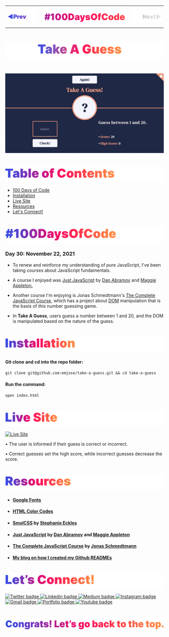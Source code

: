 <p id="header"><p>

<table><tr>
<td> <a href="https://github.com/emjose/global-metrics-app/#header"><img src="Assets/header-left.png" alt="previous" style="width: 200px;"/></a> </td>
<td> <a href="https://github.com/emjose/one-hundred/#header"><img src="Assets/header-center.png" alt="100 days of code" style="width: 580px;"/></a> </td>
<td> <a href=#header><img src="Assets/header-right-g.png" alt="next" style="width: 200px;"/></a> </td>

</tr></table>

<br>

<p id="project-title"><p>

<a href=#table-of-contents>![Take A Guess](Assets/inter-030-take-a-guess.png)</a>

<br>

<a href="https://take-a-guess.vercel.app/">![Take A Guess](Assets/preview-030-take-a-guess.png)</a>

#

<p id="table-of-contents"><p>

<a href=#table-of-contents>![Table of Contents](Assets/inter-toc.png)</a>

-   [100 Days of Code](#100days)
-   [Installation](#installation)
-   [Live Site](#live-site)
-   [Resources](#resources)
-   [Let's Connect!](#lets-connect)

#

<p id="100days"><p>

<a href=#100days>![#100DaysOfCode](Assets/inter-100hash.png)</a>

### Day 30: November 22, 2021

-   To renew and reinforce my understanding of pure JavaScript, I've been taking courses about JavaScript fundamentals.

-   A course I enjoyed was <a href="https://justjavascript.com/">Just JavaScript</a> by <a href="https://twitter.com/dan_abramov">Dan Abramov</a> and <a href="https://maggieappleton.com/">Maggie Appleton.</a>
-   Another course I'm enjoying is Jonas Schmedtmann's <a href="https://www.udemy.com/course/the-complete-javascript-course/">The Complete JavaScript Course</a>, which has a project about <a href="https://developer.mozilla.org/en-US/docs/Web/API/Document_Object_Model">DOM</a> manipulation that is the basis of this number guessing game.
-   In **Take A Guess**, users guess a number between 1 and 20, and the DOM is manipulated based on the nature of the guess.

#

<p id="installation"><p>

<a href=#installation>![Installation](Assets/inter-installation.png)</a>

#### Git clone and cd into the repo folder:

```
git clone git@github.com:emjose/take-a-guess.git && cd take-a-guess
```

#### Run the command:

```
open index.html
```

#

<p id="live-site"><p>

<a href="https://take-a-guess.vercel.app/">![Live Site](Assets/inter-live-site.png)</a>

<a href="https://take-a-guess.vercel.app/">![Live Site](Assets/030-guess.gif)</a>

• The user is informed if their guess is correct or incorrect.

• Correct guesses set the high score, while incorrect guesses decrease the score.

#

<p id="resources"><p>

<a href=#resources>![Resources](Assets/inter-resources.png)</a>

-   #### [Google Fonts](https://fonts.google.com/)

-   #### [HTML Color Codes](https://htmlcolorcodes.com/)

-   #### [SmolCSS](https://smolcss.dev/) by [Stephanie Eckles](https://twitter.com/5t3ph)

-   #### [Just JavaScript](https://justjavascript.com/) by [Dan Abramov](https://twitter.com/dan_abramov) and [Maggie Appleton](https://maggieappleton.com/)

-   #### [The Complete JavaScript Course](https://www.udemy.com/course/the-complete-javascript-course/) by [Jonas Schmedtmann](https://codingheroes.io/)

-   #### [My blog on how I created my Github READMEs](https://emmanueljose.medium.com/readme-a-makeover-story-b9c7be37a6de?sk=7ae6623d365409d875753e4604e42ffd)

#

<p id="lets-connect"><p>

<a href=#lets-connect>![Let's Connect!](Assets/inter-lets-connect.png)</a>

<p><a href="https://twitter.com/Emmanuel_Labor"><img src="https://img.shields.io/badge/twitter-%231DA1F2.svg?&style=for-the-badge&logo=twitter&logoColor=white" height=30 width=90 alt="Twitter badge"> <a href="https://www.linkedin.com/in/emmanuelpjose/"><img src="https://img.shields.io/badge/linkedin-%230064e7.svg?&style=for-the-badge&logo=linkedin&logoColor=white" height=30 width=90 alt="Linkedin badge"> <a href="https://emmanueljose.medium.com/"><img src="https://img.shields.io/badge/medium-%238700f5.svg?&style=for-the-badge&logo=medium&logoColor=white" height=30 width=90 alt="Medium badge"> <a href="https://www.instagram.com/emmanuel_jose/"><img src="https://img.shields.io/badge/instagram-%23ff0077.svg?&style=for-the-badge&logo=instagram&logoColor=white" height=30 width=90 alt="Instagram badge"> <a href="mailto:emjose@gmail.com"><img src="https://img.shields.io/badge/gmail-%23fd1745.svg?&style=for-the-badge&logo=gmail&logoColor=white" height=30 width=90 alt="Gmail badge"> <a href="https://www.emmanuel-jose.com/"><img src="https://img.shields.io/badge/portfolio-%23FF0000.svg?&style=for-the-badge&logoColor=white" height=30 width=90 alt="Portfolio badge"> <a href="https://github.com/emjose"><img src="https://img.shields.io/badge/github-%23ff8e44.svg?&style=for-the-badge&logo=github&logoColor=white" height=30 width=90 alt="Youtube badge"></p>

#

<a href=#header>![Back to Top](Assets/inter-congrats.png)</a>
